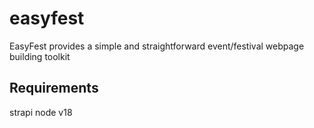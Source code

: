 # easyfest
EasyFest provides a simple and straightforward event/festival webpage building toolkit


## Requirements

strapi
node v18